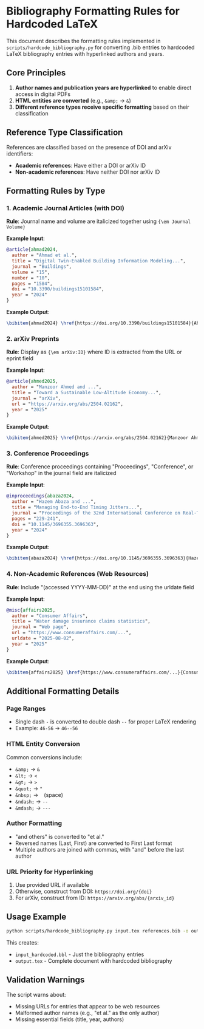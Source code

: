 # Bibliography Formatting Rules for Hardcoded LaTeX

This document describes the formatting rules implemented in `scripts/hardcode_bibliography.py` for converting .bib entries to hardcoded LaTeX bibliography entries with hyperlinked authors and years.

## Core Principles

1. **Author names and publication years are hyperlinked** to enable direct access in digital PDFs
2. **HTML entities are converted** (e.g., `&amp;` → `&`)
3. **Different reference types receive specific formatting** based on their classification

## Reference Type Classification

References are classified based on the presence of DOI and arXiv identifiers:

- **Academic references**: Have either a DOI or arXiv ID
- **Non-academic references**: Have neither DOI nor arXiv ID

## Formatting Rules by Type

### 1. Academic Journal Articles (with DOI)

**Rule**: Journal name and volume are italicized together using `{\em Journal Volume}`

**Example Input**:
```bibtex
@article{ahmad2024,
  author = "Ahmad et al.",
  title = "Digital Twin-Enabled Building Information Modeling...",
  journal = "Buildings",
  volume = "15",
  number = "10",
  pages = "1584",
  doi = "10.3390/buildings15101584",
  year = "2024"
}
```

**Example Output**:
```latex
\bibitem{ahmad2024} \href{https://doi.org/10.3390/buildings15101584}{Ahmad et al. (2024)} Digital Twin-Enabled Building Information Modeling... {\em Buildings 15}(10):1584.
```

### 2. arXiv Preprints

**Rule**: Display as `{\em arXiv:ID}` where ID is extracted from the URL or eprint field

**Example Input**:
```bibtex
@article{ahmed2025,
  author = "Manzoor Ahmed and ...",
  title = "Toward a Sustainable Low-Altitude Economy...",
  journal = "arXiv",
  url = "https://arxiv.org/abs/2504.02162",
  year = "2025"
}
```

**Example Output**:
```latex
\bibitem{ahmed2025} \href{https://arxiv.org/abs/2504.02162}{Manzoor Ahmed and ... (2025)} Toward a Sustainable Low-Altitude Economy... {\em arXiv:2504.02162}.
```

### 3. Conference Proceedings

**Rule**: Conference proceedings containing "Proceedings", "Conference", or "Workshop" in the journal field are italicized

**Example Input**:
```bibtex
@inproceedings{abaza2024,
  author = "Hazem Abaza and ...",
  title = "Managing End-to-End Timing Jitters...",
  journal = "Proceedings of the 32nd International Conference on Real-Time Networks and Systems",
  pages = "229-241",
  doi = "10.1145/3696355.3696363",
  year = "2024"
}
```

**Example Output**:
```latex
\bibitem{abaza2024} \href{https://doi.org/10.1145/3696355.3696363}{Hazem Abaza and ... (2024)} Managing End-to-End Timing Jitters... {\em Proceedings of the 32nd International Conference on Real-Time Networks and Systems}:229--241.
```

### 4. Non-Academic References (Web Resources)

**Rule**: Include "(accessed YYYY-MM-DD)" at the end using the urldate field

**Example Input**:
```bibtex
@misc{affairs2025,
  author = "Consumer Affairs",
  title = "Water damage insurance claims statistics",
  journal = "Web page",
  url = "https://www.consumeraffairs.com/...",
  urldate = "2025-08-02",
  year = "2025"
}
```

**Example Output**:
```latex
\bibitem{affairs2025} \href{https://www.consumeraffairs.com/...}{Consumer Affairs (2025)} Water damage insurance claims statistics Web page (accessed 2025-08-02).
```

## Additional Formatting Details

### Page Ranges
- Single dash `-` is converted to double dash `--` for proper LaTeX rendering
- Example: `46-56` → `46--56`

### HTML Entity Conversion
Common conversions include:
- `&amp;` → `&`
- `&lt;` → `<`
- `&gt;` → `>`
- `&quot;` → `"`
- `&nbsp;` → ` ` (space)
- `&ndash;` → `--`
- `&mdash;` → `---`

### Author Formatting
- "and others" is converted to "et al."
- Reversed names (Last, First) are converted to First Last format
- Multiple authors are joined with commas, with "and" before the last author

### URL Priority for Hyperlinking
1. Use provided URL if available
2. Otherwise, construct from DOI: `https://doi.org/{doi}`
3. For arXiv, construct from ID: `https://arxiv.org/abs/{arxiv_id}`

## Usage Example

```bash
python scripts/hardcode_bibliography.py input.tex references.bib -o output.tex
```

This creates:
- `input_hardcoded.bbl` - Just the bibliography entries
- `output.tex` - Complete document with hardcoded bibliography

## Validation Warnings

The script warns about:
- Missing URLs for entries that appear to be web resources
- Malformed author names (e.g., "et al." as the only author)
- Missing essential fields (title, year, authors)
